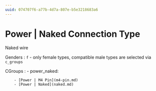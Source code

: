 ```yaml
---
uuid: 074707f6-a77b-4d7a-807e-b5e3218683a6
---
```

# Power | Naked Connection Type

Naked wire

Genders
: `f` - only female types, compatible male types are selected via `c_groups`

CGroups
:   - power_naked:

        - [Power | M4 Pin](m4-pin.md)
        - [Power | Naked](naked.md)
